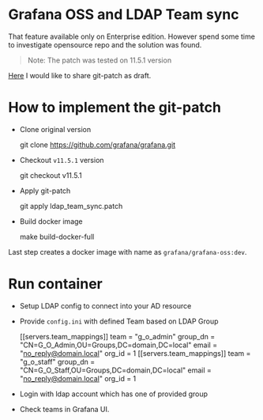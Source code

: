 # Grafana OSS and LDAP Team sync

That feature available only on Enterprise edition.
However spend some time to investigate opensource repo and the solution was found.

> Note: The patch was tested on 11.5.1 version

[Here](https://github.com/RYunisov/atomic-notes/blob/main/src/topics/grafana-ldap-teams-sync/ldap_team_sync.patch) I would like to share git-patch as draft.

# How to implement the git-patch

* Clone original version

    git clone https://github.com/grafana/grafana.git

* Checkout `v11.5.1` version

    git checkout v11.5.1

* Apply git-patch

    git apply ldap_team_sync.patch

* Build docker image

    make build-docker-full

Last step creates a docker image with name as `grafana/grafana-oss:dev`.

# Run container

* Setup LDAP config to connect into your AD resource

* Provide `config.ini` with defined Team based on LDAP Group

    [[servers.team_mappings]]
    team = "g_o_admin"
    group_dn  = "CN=G_O_Admin,OU=Groups,DC=domain,DC=local"
    email      = "no_reply@domain.local"
    org_id    = 1
    [[servers.team_mappings]]
    team = "g_o_staff"
    group_dn  = "CN=G_O_Staff,OU=Groups,DC=domain,DC=local"
    email      = "no_reply@domain.local"
    org_id    = 1
 
* Login with ldap account which has one of provided group

* Check teams in Grafana UI.
